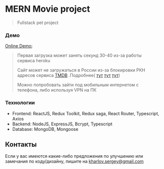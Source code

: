 # MERN Movie project

> Fullstack pet project

### Демо
[Online Demo](https://l1nks-movie.herokuapp.com/);
> Первая загрузка может занять секунд 30-40 из-за работы сервиса heroku
>
> Сайт может не загружаться в России из-за блокировки РКН адресов сервиса [TMDB](https://www.themoviedb.org/) .Подробнее(
>[тут](https://www.themoviedb.org/talk/603ab02e19ab59004e38d689)
>[тут](https://www.themoviedb.org/talk/6036ee9d4fd141003eae8534)
>[тут](https://www.themoviedb.org/talk/603ac148a2e6020056f42d16))
> 
> Можно попробовать зайти под мобильным интернетом с телефона, либо используя VPN на ПК

### Технологии
* Frontend: ReactJS, Redux Toolkit, Redux saga, React Router, Typescript, Axios
* Backend: NodeJS, ExpressJS, Bcrypt, Typescript
* Database: MongoDB, Mongoose

## Контакты

Если у вас имеются какие-либо предложения по улучшению или замечания по коду/дизайну, пишите на [kharlov.sergey@gmail.com](mailto:kharlov.sergey@gmail.com) 

